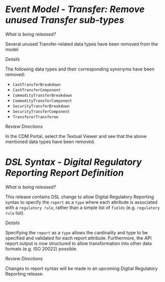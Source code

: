 # *Event Model - Transfer: Remove unused Transfer sub-types*

_What is being released?_

Several unused Transfer-related data types have been removed from the model

_Details_

The following data types and their corresponding synonyms have been removed:

- `CashTransferBreakdown`
- `CashTransferComponent`
- `CommodityTransferBreakdown`
- `CommodityTransferComponent`
- `SecurityTransferBreakdown`
- `SecurityTransferComponent`
- `TransferorTransferee`

_Review Directions_

In the CDM Portal, select the Textual Viewer and see that the above mentioned data types have been removed.

# *DSL Syntax - Digital Regulatory Reporting Report Definition*

_What is being released?_

This release contains DSL change to allow Digital Regulatory Reporting syntax to specify the `report` as a `type` where each attribute is associated with a `regulatory rule`, rather than a simple list of `fields` (e.g. `regulatory rule` list).

_Details_

Specifying the `report` as a `type` allows the cardinality and type to be specified and validated for each report attribute.  Furthermore, the API report output is now structured to allow transformation into other data formats (e.g. ISO 20022) possible.   

_Review Directions_

Changes to report syntax will be made in an upcoming Digtial Regulatory Reporting release.